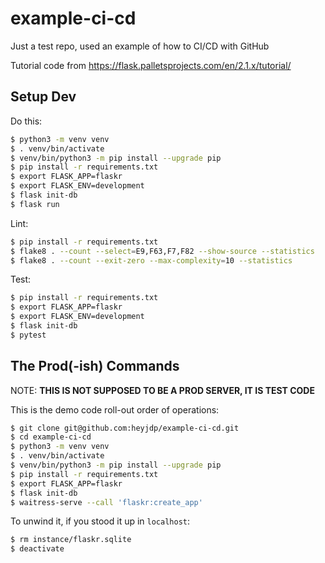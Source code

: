 # example-ci-cd
Just a test repo, used an example of how to CI/CD with GitHub

Tutorial code from https://flask.palletsprojects.com/en/2.1.x/tutorial/ 

## Setup Dev

Do this:

```bash
$ python3 -m venv venv
$ . venv/bin/activate
$ venv/bin/python3 -m pip install --upgrade pip
$ pip install -r requirements.txt
$ export FLASK_APP=flaskr
$ export FLASK_ENV=development
$ flask init-db
$ flask run
```

Lint:

```bash
$ pip install -r requirements.txt
$ flake8 . --count --select=E9,F63,F7,F82 --show-source --statistics
$ flake8 . --count --exit-zero --max-complexity=10 --statistics
```

Test:

```bash
$ pip install -r requirements.txt
$ export FLASK_APP=flaskr
$ export FLASK_ENV=development
$ flask init-db
$ pytest
```

## The Prod(-ish) Commands

NOTE: **THIS IS NOT SUPPOSED TO BE A PROD SERVER, IT IS TEST CODE**

This is the demo code roll-out order of operations:

```bash
$ git clone git@github.com:heyjdp/example-ci-cd.git
$ cd example-ci-cd
$ python3 -m venv venv
$ . venv/bin/activate
$ venv/bin/python3 -m pip install --upgrade pip
$ pip install -r requirements.txt
$ export FLASK_APP=flaskr
$ flask init-db
$ waitress-serve --call 'flaskr:create_app'
```

To unwind it, if you stood it up in `localhost`:

```bash
$ rm instance/flaskr.sqlite 
$ deactivate
```
